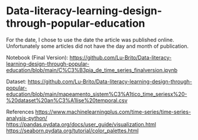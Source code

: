 # Data-literacy-learning-design-through-popular-education

For the date, I chose to use the date the article was published online. Unfortunately some articles did not have the day and month of publication.

Notebook (Final Version): https://github.com/Lu-Brito/Data-literacy-learning-design-through-popular-education/blob/main/C%C3%B3pia_de_time_series_finalversion.ipynb

Dataset: https://github.com/Lu-Brito/Data-literacy-learning-design-through-popular-education/blob/main/mapeamento_sistem%C3%A1tico_time_seriesx%20-%20dataset%20an%C3%A1lise%20temporal.csv 

References
https://www.machinelearningplus.com/time-series/time-series-analysis-python/
https://pandas.pydata.org/docs/user_guide/visualization.html
https://seaborn.pydata.org/tutorial/color_palettes.html
